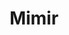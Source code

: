 ---
codehost: https://github.com/grafana/mimir
facebook: https://facebook.com/grafana
logohandle: grafana_mimir
sort: mimir
title: Mimir
website: https://grafana.com/oss/mimir/
---